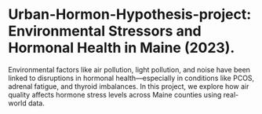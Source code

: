 # Urban-Hormon-Hypothesis-project: Environmental Stressors and Hormonal Health in Maine (2023).
Environmental factors like air pollution, light pollution, and noise have been linked to disruptions in hormonal health—especially in conditions like PCOS, adrenal fatigue, and thyroid imbalances. In this project, we explore how air quality affects hormone stress levels across Maine counties using real-world data.
